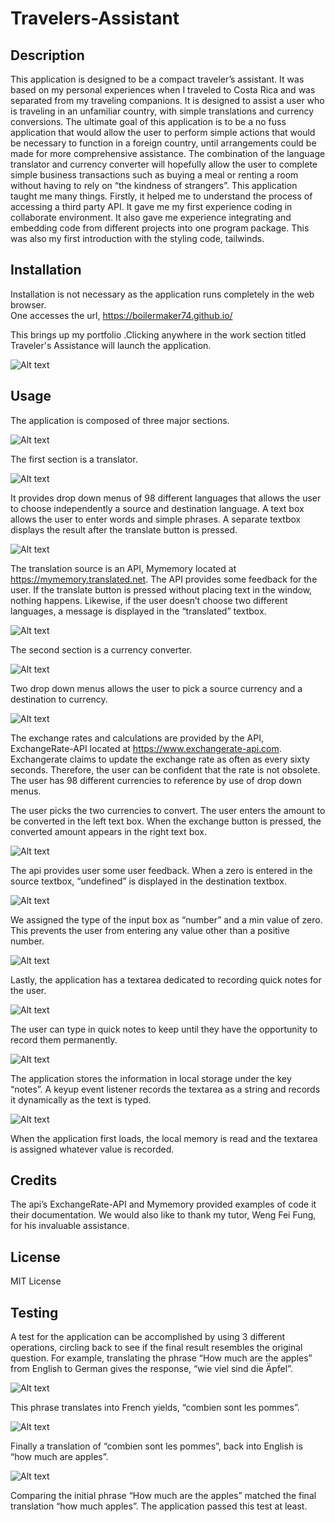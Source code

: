 # Travelers-Assistant

## Description

This application is designed to be a compact traveler’s assistant. It was based on my personal experiences when I traveled to Costa Rica and was separated from my traveling companions. 
It is designed to assist a user who is traveling in an unfamiliar country, with simple translations and currency conversions.  The ultimate goal of this application is to be a no fuss application that would allow the user to perform simple actions that would be necessary to function in a foreign country, until arrangements could be made for more comprehensive assistance.
The combination of the language translator and currency converter will hopefully allow the user to complete simple business transactions such as buying a meal or renting a room without having to rely on “the kindness of strangers”. 
This application taught me many things. Firstly, it helped me to understand the process of accessing a third party API. It gave me my first experience coding in collaborate environment. It also gave me experience integrating and embedding code from different projects into one program package. This was also my first introduction with the styling code, tailwinds.

## Installation

Installation is not necessary as the application runs completely in the web browser.  
One accesses the url, https://boilermaker74.github.io/

This brings up my portfolio .Clicking anywhere in the work section titled Traveler's Assistance will launch the application.

![Alt text](assets/images/workassistant.png)

## Usage

The application is composed of three major sections. 

![Alt text](https://github.com/Boilermaker74/Travelers-Assistant/assets/135560995/87f58676-2840-4a5d-b357-7fd12240747e)

The first section is a translator.

![Alt text](https://github.com/Boilermaker74/Travelers-Assistant/blob/main/assets/images/Language%20Translator.png?raw=true)


It provides drop down menus of 98 different languages that allows the user to choose independently a source and destination language. A text box allows the user to enter words and simple phrases. A separate textbox displays the result after the translate button is pressed.

![Alt text](https://github.com/Boilermaker74/Travelers-Assistant/blob/main/assets/images/goodmorning.png?raw=true)
 
The translation source is an API, Mymemory located at https://mymemory.translated.net.   The API provides some feedback for the user. If the translate button is pressed without placing text in the window, nothing happens. Likewise, if the user doesn’t choose two different languages, a message is displayed in the “translated” textbox.

 ![Alt text](https://github.com/Boilermaker74/Travelers-Assistant/blob/main/assets/images/pleaseselect.png?raw=true)

The second section is a currency converter.

![Alt text](https://github.com/Boilermaker74/Travelers-Assistant/blob/main/assets/images/Currency%20Covertor.png?raw=true)
 
Two drop down menus  allows the user to pick a source currency and a destination to currency. 

![Alt text](https://github.com/Boilermaker74/Travelers-Assistant/blob/main/assets/images/CCdrop%20down%20menu.png?raw=true)

The exchange rates and calculations are provided by the API, ExchangeRate-API located at  https://www.exchangerate-api.com.  Exchangerate claims to update the exchange rate as often as every sixty seconds. Therefore, the user can be confident that the rate is not obsolete. The user has 98 different currencies to reference by use of drop down menus.  
 

The user picks the two currencies to convert. The user enters the amount to be converted in the left text box. When the exchange button is pressed, the converted amount appears in the right text box. 

![Alt text](https://github.com/Boilermaker74/Travelers-Assistant/blob/main/assets/images/ccPeso.png?raw=true)
 

The api provides user some user feedback. When a zero is entered in the source textbox, “undefined” is displayed in the destination textbox.

![Alt text](https://github.com/Boilermaker74/Travelers-Assistant/blob/main/assets/images/CCundefined.png?raw=true)
 
We assigned the type of the input box as “number” and a min value of zero.  This prevents the user from entering any value other than a positive number. 
 
![Alt text](https://github.com/Boilermaker74/Travelers-Assistant/blob/main/CCinputbox.png?raw=true)


Lastly, the application has a textarea dedicated to recording quick notes for the user.

![Alt text](https://github.com/Boilermaker74/Travelers-Assistant/blob/main/assets/images/Notes%20for%20traveler.png?raw=true)
 
The user can type in quick notes to keep until they have the opportunity to record them permanently.

![Alt text](https://github.com/Boilermaker74/Travelers-Assistant/blob/main/assets/images/lovebcapp.png?raw=true)

The application stores the information in local storage under the key “notes”. A keyup event listener records the textarea as a string and records it dynamically as the text is typed.  
 
![Alt text](https://github.com/Boilermaker74/Travelers-Assistant/blob/main/assets/images/lovebcmem.png?raw=true)
 
When the application first loads, the local memory is read and the textarea is assigned whatever value is recorded. 

 ## Credits

The api’s ExchangeRate-API and Mymemory provided examples of code it their documentation.  We would also like to thank my tutor, Weng Fei Fung, for his invaluable assistance.

## License

MIT License

## Testing

A test for the application can be accomplished by using 3 different operations, circling back to see if the final result resembles the original question. For example, translating the phrase “How much are the apples” from English to German gives the response, “wie viel sind die Äpfel”. 

![Alt text](https://github.com/Boilermaker74/Travelers-Assistant/blob/main/assets/images/transEtoG.png?raw=true)
 
This phrase translates into French yields, “combien sont les pommes”. 
 
![Alt text](https://github.com/Boilermaker74/Travelers-Assistant/blob/main/assets/images/transGtoF.png?raw=true)

 Finally a translation of “combien sont les pommes”, back into English is “how much are apples”.
 
![Alt text](https://github.com/Boilermaker74/Travelers-Assistant/blob/main/assets/images/transFtoE.png?raw=true)

Comparing the initial phrase “How much are the apples” matched the final translation “how much apples”. The application passed this test at least.


